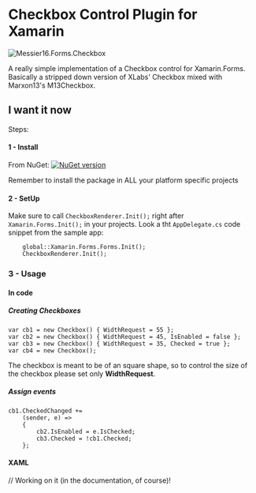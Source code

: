# Checkbox Control Plugin for Xamarin

![Messier16.Forms.Checkbox](http://i.imgur.com/eDsT8PC.png)

A really simple implementation of a Checkbox control for Xamarin.Forms. Basically a stripped down version of XLabs' Checkbox mixed with Marxon13's M13Checkbox.

## I want it now  
Steps:  
#### 1 - Install  
From NuGet: [![NuGet version](https://badge.fury.io/nu/Messier16.Forms.Checkbox.svg)](https://badge.fury.io/nu/Messier16.Forms.Checkbox)

Remember to install the package in ALL your platform specific projects

#### 2 - SetUp 
Make sure to call `CheckboxRenderer.Init();` right after `Xamarin.Forms.Init();` in your projects. Look a tht `AppDelegate.cs` code snippet from the sample app:

```
    global::Xamarin.Forms.Forms.Init();
    CheckboxRenderer.Init();
```

### 3 - Usage

#### In code
##### Creating Checkboxes
```
var cb1 = new Checkbox() { WidthRequest = 55 };
var cb2 = new Checkbox() { WidthRequest = 45, IsEnabled = false };
var cb3 = new Checkbox() { WidthRequest = 35, Checked = true };
var cb4 = new Checkbox();
```
The checkbox is meant to be of an square shape, so to control the size of the checkbox please set only **WidthRequest**.

##### Assign events
```
cb1.CheckedChanged += 
    (sender, e) =>
    { 
        cb2.IsEnabled = e.IsChecked;
        cb3.Checked = !cb1.Checked;
    };
```  

#### XAML
// Working on it (in the documentation, of course)!
